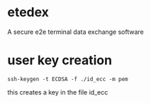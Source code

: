 # etedex
A secure e2e terminal data exchange software
  
# user key creation
```
ssh-keygen -t ECDSA -f ./id_ecc -m pem
```
this creates a key in the file id_ecc
